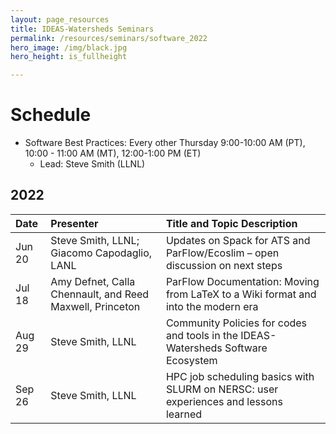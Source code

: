 ```yaml
---
layout: page_resources
title: IDEAS-Watersheds Seminars
permalink: /resources/seminars/software_2022
hero_image: /img/black.jpg
hero_height: is_fullheight

---
```


# Schedule
* Software Best Practices: Every other Thursday 9:00-10:00 AM (PT), 10:00 - 11:00 AM (MT), 12:00-1:00 PM (ET)
  - Lead:  Steve Smith (LLNL)

## 2022

| Date      |   Presenter                            | Title and Topic Description                    |
|:----------|:---------------------------------------|:-----------------------------------------------|
| Jun 20    | Steve Smith, LLNL; Giacomo Capodaglio, LANL  | Updates on Spack for ATS and ParFlow/Ecoslim – open discussion on next steps |
| Jul 18   | Amy Defnet, Calla Chennault, and Reed Maxwell, Princeton | ParFlow Documentation: Moving from LaTeX to a Wiki format and into the modern era |
| Aug 29   | Steve Smith, LLNL | Community Policies for codes and tools in the IDEAS-Watersheds Software Ecosystem |
| Sep 26   | Steve Smith, LLNL | HPC job scheduling basics with SLURM on NERSC: user experiences and lessons learned |
